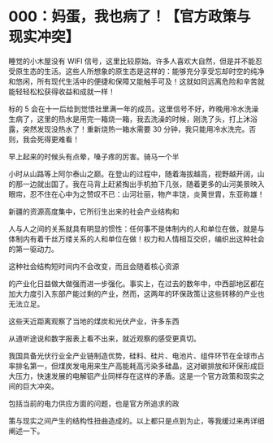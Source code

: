 # 000：妈蛋，我也病了！【官方政策与现实冲突】

睡觉的小木屋没有 WIFI 信号，这里比较原始。许多人喜欢大自然，但是并不能忍受原生态的生活。这些人所想象的原生态是这样的：能够充分享受忘却时空的纯净和悠闲，所有现代生活中的便捷和保障又能触手可及！这就如同远离危险和辛苦就能轻轻松松获得收益和成就一样！

标的 5 会在十一后给到觉悟社里满一年的成员。这里信号不好，昨晚用冷水洗澡生病了，这里的热水是用完一箱烧一箱，我去洗澡的时候，刚洗了头，打上沐浴露，突然发现没热水了！重新烧热一箱水需要 30 分钟，我只能用冷水洗完。否则，我会死得更难看！

早上起来的时候头有点晕，嗓子疼的厉害。骑马一个半

小时从山路等上阿尔泰山之巅。在登山的过程中，随着海拔越高，视野越开阔，山的那一边就出国了。我在马背上赶紧掏出手机拍下几张，随着更多的山河美景映入眼帘，忍不住在心中为之赞叹不已：山河壮丽，物产丰饶，炎黄世胄，东亚称雄！

新疆的资源高度集中，它所衍生出来的社会产业结构和

人与人之间的关系就具有明显的惯性：任何事不是体制内的人和单位在做，就是与体制内有着千丝万缕关系的人和单位在做！权力和人情相互交织，编织出这种社会的第一驱动力。

这种社会结构短时间内不会改变，而且会随着核心资源

的产业化日益做大做强而进一步强化。事实上，在过去的数年中，中西部地区都在加大力度引入东部产能过剩的产业，然而，这两年的环保政策让这些转移的产业也无法立足。

这些天近距离观察了当地的煤炭和光伏产业，许多东西

从道听途说和数字报表上看不出来，就近观察的感受更真切。

我国具备光伏行业全产业链制造优势，硅料、硅片、电池片、组件环节在全球市占率排名第一，但煤炭发电用来生产高能耗高污染多硅晶，这对碳排放和环保形成巨大压力，快速发展的电解铝产业同样存在这样的矛盾。这是一个官方政策和现实之间的巨大冲突。

包括当前的电力供应方面的问题，也是官方所追求的政

策与现实之间产生的结构性扭曲造成的。以上都只是点到为止，等我缓过来再详细阐述一下。